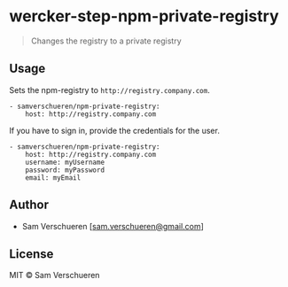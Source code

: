 # wercker-step-npm-private-registry

> Changes the registry to a private registry

## Usage

Sets the npm-registry to `http://registry.company.com`.

```
- samverschueren/npm-private-registry:
	host: http://registry.company.com
```

If you have to sign in, provide the credentials for the user.

```
- samverschueren/npm-private-registry:
	host: http://registry.company.com
	username: myUsername
	password: myPassword
	email: myEmail
```

## Author

- Sam Verschueren [<sam.verschueren@gmail.com>]

## License

MIT © Sam Verschueren
